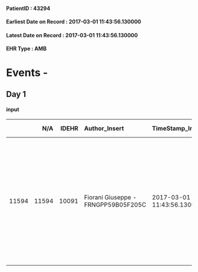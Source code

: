 
#### PatientID : 43294
#### Earliest Date on Record : 2017-03-01 11:43:56.130000
#### Latest Date on Record : 2017-03-01 11:43:56.130000
#### EHR Type : AMB

# Events - 

## Day 1

#### input
|       |    N/A |   IDEHR | Author_Insert                       | TimeStamp_Insert           | EHRType   |   PatientID |   IDDigitalSignDocument | persone_vicine   |   Unnamed: 0_x.1 |   IDANAMNESI_SOCIALE | Patient   | FamigliaAltro   | Paziente_T   | FamigliaAltro_T   |   Non_Rilevabile_x.1 | Note_Non_Rilevabile_x.1   | opt_Problemi   | Note_I                                                                                                                                                                                                                                  | ds_note_timori                                                                                                                                                                                      | chk_competenza                                 | opt_paziente_a   | opt_famiglia_a   | opt_adeguatezza   | opt_paziente_solo   | ds_note_con                                                                                                                                    | opt_presente_assente   | Presenza_minori   | Caregiver_principale   | opt_capacita   | opt_necessario   | opt_presente   | opt_risorse_ec   | opt_paziente_psi   | opt_Ins_vol   | opt_paziente_ad   | opt_caregiver_ad   | opt_esenzione   | opt_inv_civile   |   ds_codice_es | Needs     | Fragility   | opt_disponibilita_f   | opt_indennita_acc   | opt_famiglia_psi   | opt_disponibilit_paz   |
|------:|-------:|--------:|:------------------------------------|:---------------------------|:----------|------------:|------------------------:|:-----------------|-----------------:|---------------------:|:----------|:----------------|:-------------|:------------------|---------------------:|:--------------------------|:---------------|:----------------------------------------------------------------------------------------------------------------------------------------------------------------------------------------------------------------------------------------|:----------------------------------------------------------------------------------------------------------------------------------------------------------------------------------------------------|:-----------------------------------------------|:-----------------|:-----------------|:------------------|:--------------------|:-----------------------------------------------------------------------------------------------------------------------------------------------|:-----------------------|:------------------|:-----------------------|:---------------|:-----------------|:---------------|:-----------------|:-------------------|:--------------|:------------------|:-------------------|:----------------|:-----------------|---------------:|:----------|:------------|:----------------------|:--------------------|:-------------------|:-----------------------|
| 11594 |  11594 |   10091 | Fiorani Giuseppe - FRNGPP59B05F205C | 2017-03-01 11:43:56.130000 | AMB       |       43294 |                  668516 | N/A              |             5416 |                 3488 | Si#1      | Si#1            | No#0         | Si#1              |                    0 | NR                        | No#0           | Il pz ha consapevolezza di malattia ematologica e dell'assenza di spazi di trattamento terapeutico . I fratelli sono stati messi al corrente della gravit√† e della necessit√† di un percorso di cure esclusivamente di tipo palliativo | Ho reso edotto il nipote Giuliano circa la necessit√† di inserire una persona per la gestione dell'assistenza al pz,in quanto vive solo,seppure nell'appartamento vicino abita il fratello Emanuele | competenza/capacit√† assistenziale caregiver#0 | Indefinite#2     | Congruenti#1     | Si#1              | Si#1                | Il pz √® celibe e vive da solo. Nell'appartamento di fianco vive il fratello Emanuele di aa 72,il quale √® cgt. Altri tre fratelli fuori casa. | Presente#1             | No#0              | Il fratello Emanuele   | Adeguato#0     | Si#1             | No#0           | Adeguate#1       | No#0               | No#0          | Totale#2          | Totale#2           | Si#1            | No#0             |             48 | Clinici#0 | nessuna#0   | Si#1                  | No#0                | No#0               | Da verificare#2        |


